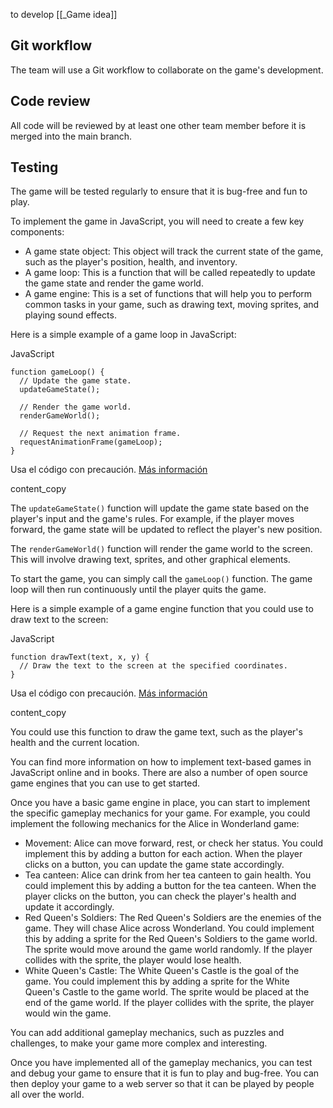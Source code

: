 to develop [[_Game idea]]  

## Git workflow

 The team will use a Git workflow to collaborate on the game's development.

## Code review

 All code will be reviewed by at least one other team member before it is merged into the main branch.

## Testing

 The game will be tested regularly to ensure that it is bug-free and fun to play.
  
To implement the game in JavaScript, you will need to create a few key components:

- A game state object: This object will track the current state of the game, such as the player's position, health, and inventory.
- A game loop: This is a function that will be called repeatedly to update the game state and render the game world.
- A game engine: This is a set of functions that will help you to perform common tasks in your game, such as drawing text, moving sprites, and playing sound effects.

Here is a simple example of a game loop in JavaScript:

JavaScript

```
function gameLoop() {
  // Update the game state.
  updateGameState();

  // Render the game world.
  renderGameWorld();

  // Request the next animation frame.
  requestAnimationFrame(gameLoop);
}
```

Usa el código con precaución. [Más información](https://bard.google.com/faq#coding)

content_copy

The `updateGameState()` function will update the game state based on the player's input and the game's rules. For example, if the player moves forward, the game state will be updated to reflect the player's new position.

The `renderGameWorld()` function will render the game world to the screen. This will involve drawing text, sprites, and other graphical elements.

To start the game, you can simply call the `gameLoop()` function. The game loop will then run continuously until the player quits the game.

Here is a simple example of a game engine function that you could use to draw text to the screen:

JavaScript

```
function drawText(text, x, y) {
  // Draw the text to the screen at the specified coordinates.
}
```

Usa el código con precaución. [Más información](https://bard.google.com/faq#coding)

content_copy

You could use this function to draw the game text, such as the player's health and the current location.

You can find more information on how to implement text-based games in JavaScript online and in books. There are also a number of open source game engines that you can use to get started.

Once you have a basic game engine in place, you can start to implement the specific gameplay mechanics for your game. For example, you could implement the following mechanics for the Alice in Wonderland game:

- Movement: Alice can move forward, rest, or check her status. You could implement this by adding a button for each action. When the player clicks on a button, you can update the game state accordingly.
- Tea canteen: Alice can drink from her tea canteen to gain health. You could implement this by adding a button for the tea canteen. When the player clicks on the button, you can check the player's health and update it accordingly.
- Red Queen's Soldiers: The Red Queen's Soldiers are the enemies of the game. They will chase Alice across Wonderland. You could implement this by adding a sprite for the Red Queen's Soldiers to the game world. The sprite would move around the game world randomly. If the player collides with the sprite, the player would lose health.
- White Queen's Castle: The White Queen's Castle is the goal of the game. You could implement this by adding a sprite for the White Queen's Castle to the game world. The sprite would be placed at the end of the game world. If the player collides with the sprite, the player would win the game.

You can add additional gameplay mechanics, such as puzzles and challenges, to make your game more complex and interesting.

Once you have implemented all of the gameplay mechanics, you can test and debug your game to ensure that it is fun to play and bug-free. You can then deploy your game to a web server so that it can be played by people all over the world.